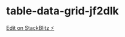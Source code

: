 # table-data-grid-jf2dlk

[Edit on StackBlitz ⚡️](https://stackblitz.com/edit/table-data-grid-jf2dlk)